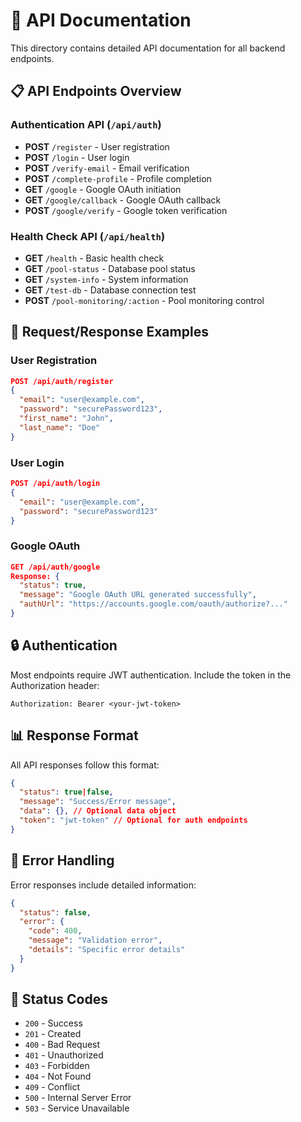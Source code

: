 # 🔌 API Documentation

This directory contains detailed API documentation for all backend endpoints.

## 📋 API Endpoints Overview

### Authentication API (`/api/auth`)
- **POST** `/register` - User registration
- **POST** `/login` - User login  
- **POST** `/verify-email` - Email verification
- **POST** `/complete-profile` - Profile completion
- **GET** `/google` - Google OAuth initiation
- **GET** `/google/callback` - Google OAuth callback
- **POST** `/google/verify` - Google token verification

### Health Check API (`/api/health`)
- **GET** `/health` - Basic health check
- **GET** `/pool-status` - Database pool status
- **GET** `/system-info` - System information
- **GET** `/test-db` - Database connection test
- **POST** `/pool-monitoring/:action` - Pool monitoring control

## 📝 Request/Response Examples

### User Registration
```json
POST /api/auth/register
{
  "email": "user@example.com",
  "password": "securePassword123",
  "first_name": "John",
  "last_name": "Doe"
}
```

### User Login
```json
POST /api/auth/login
{
  "email": "user@example.com",
  "password": "securePassword123"
}
```

### Google OAuth
```json
GET /api/auth/google
Response: {
  "status": true,
  "message": "Google OAuth URL generated successfully",
  "authUrl": "https://accounts.google.com/oauth/authorize?..."
}
```

## 🔒 Authentication

Most endpoints require JWT authentication. Include the token in the Authorization header:

```
Authorization: Bearer <your-jwt-token>
```

## 📊 Response Format

All API responses follow this format:

```json
{
  "status": true|false,
  "message": "Success/Error message",
  "data": {}, // Optional data object
  "token": "jwt-token" // Optional for auth endpoints
}
```

## 🚨 Error Handling

Error responses include detailed information:

```json
{
  "status": false,
  "error": {
    "code": 400,
    "message": "Validation error",
    "details": "Specific error details"
  }
}
```

## 🔄 Status Codes

- `200` - Success
- `201` - Created
- `400` - Bad Request
- `401` - Unauthorized
- `403` - Forbidden
- `404` - Not Found
- `409` - Conflict
- `500` - Internal Server Error
- `503` - Service Unavailable

